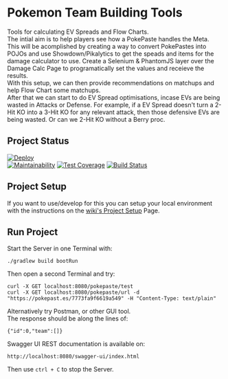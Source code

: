 # Pokemon Team Building Tools
Tools for calculating EV Spreads and Flow Charts.  
The intial aim is to help players see how a PokePaste handles the Meta.  
This will be acomplished by creating a way to convert PokePastes into POJOs and use Showdown/Pikalytics to get the speads and items for the damage calculator to use. Create a Selenium & PhantomJS layer over the Damage Calc Page to programatically set the values and receieve the results.  
With this setup, we can then provide recommendations on matchups and help Flow Chart some matchups.  
After that we can start to do EV Spread optimisations, incase EVs are being wasted in Attacks or Defense. For example, if a EV Spread doesn't turn a 2-Hit KO into a 3-Hit KO for any relevant attack, then those defensive EVs are being wasted. Or can we 2-Hit KO without a Berry proc.

## Project Status

[![Deploy](https://www.herokucdn.com/deploy/button.svg)](https://heroku.com/deploy?template=https://github.com/lukegjpotter/pokemon-team-building-tools/blob/master/)  
[![Maintainability](https://api.codeclimate.com/v1/badges/8bcc99b2fa15519f0655/maintainability)](https://codeclimate.com/github/lukegjpotter/pokemon-team-building-tools/maintainability)
[![Test Coverage](https://api.codeclimate.com/v1/badges/8bcc99b2fa15519f0655/test_coverage)](https://codeclimate.com/github/lukegjpotter/pokemon-team-building-tools/test_coverage)
[![Build Status](https://travis-ci.com/lukegjpotter/pokemon-team-building-tools.svg?branch=master)](https://travis-ci.com/lukegjpotter/pokemon-team-building-tools)

## Project Setup

If you want to use/develop for this you can setup your local environment with the instructions on
the [wiki's Project Setup](https://github.com/lukegjpotter/pokemon-team-building-tools/wiki/Project-Setup) Page.

## Run Project

Start the Server in one Terminal with:

    ./gradlew build bootRun

Then open a second Terminal and try:

    curl -X GET localhost:8080/pokepaste/test
    curl -X GET localhost:8080/pokepaste/url -d "https://pokepast.es/7773fa9f6619a549" -H "Content-Type: text/plain"

Alternatively try Postman, or other GUI tool.  
The response should be along the lines of:

    {"id":0,"team":[]}

Swagger UI REST documentation is available on:

    http://localhost:8080/swagger-ui/index.html

Then use `ctrl + C` to stop the Server.